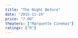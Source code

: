 ```yaml
---
title: "The Night Before"
date: "2015-11-19"
price: "7.00"
theaters: ["Marquette Cinemas"]
ratings: ["R"]
---
```

